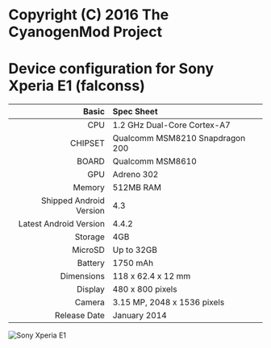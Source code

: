 Copyright (C) 2016 The CyanogenMod Project
=============================================

Device configuration for Sony Xperia E1 (falconss)
=====================================

Basic   | Spec Sheet
-------:|:-------------------------
CPU     | 1.2 GHz Dual-Core Cortex-A7
CHIPSET | Qualcomm MSM8210 Snapdragon 200
BOARD   | Qualcomm MSM8610
GPU     | Adreno 302
Memory  | 512MB RAM
Shipped Android Version | 4.3
Latest Android Version  | 4.4.2
Storage | 4GB
MicroSD | Up to 32GB
Battery | 1750 mAh
Dimensions | 118 x 62.4 x 12 mm
Display | 480 x 800 pixels
Camera  | 3.15 MP, 2048 x 1536 pixels
Release Date | January 2014

![Sony Xperia E1](http://api.sonymobile.com/files/xperia-e1-hero-white-1240x840-1a823694841bc38b045bbad747494b85.jpg "Sony Xperia E1")
